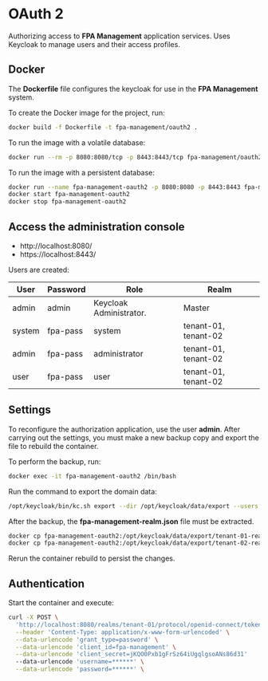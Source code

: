 # OAuth 2

Authorizing access to **FPA Management** application services. 
Uses Keycloak to manage users and their access profiles.

## Docker

The **Dockerfile** file configures the keycloak for use in the 
**FPA Management** system.

To create the Docker image for the project, run:

```bash
docker build -f Dockerfile -t fpa-management/oauth2 .
```

To run the image with a volatile database:

```bash
docker run --rm -p 8080:8080/tcp -p 8443:8443/tcp fpa-management/oauth2
```

To run the image with a persistent database:

```bash
docker run --name fpa-management-oauth2 -p 8080:8080 -p 8443:8443 fpa-management/oauth2
docker start fpa-management-oauth2
docker stop fpa-management-oauth2
```

## Access the administration console

* http://localhost:8080/
* https://localhost:8443/

Users are created:

| User          | Password   | Role                       | Realm                |
| ------------- | ---------- | -------------------------- | -------------------- |
| admin         | admin      | Keycloak Administrator.    | Master               |
| system        | fpa-pass   | system                     | tenant-01, tenant-02 |
| admin         | fpa-pass   | administrator              | tenant-01, tenant-02 |
| user          | fpa-pass   | user                       | tenant-01, tenant-02 |

## Settings

To reconfigure the authorization application, use the user **admin**. 
After carrying out the settings, you must make a new backup copy and 
export the file to rebuild the container.

To perform the backup, run:

```bash
docker exec -it fpa-management-oauth2 /bin/bash
```
Run the command to export the domain data:

```bash
/opt/keycloak/bin/kc.sh export --dir /opt/keycloak/data/export --users realm_file
```

After the backup, the **fpa-management-realm.json** file must be extracted.

```bash
docker cp fpa-management-oauth2:/opt/keycloak/data/export/tenant-01-realm.json .
docker cp fpa-management-oauth2:/opt/keycloak/data/export/tenant-02-realm.json .
```

Rerun the container rebuild to persist the changes.

## Authentication

Start the container and execute:

```bash
curl -X POST \
  'http://localhost:8080/realms/tenant-01/protocol/openid-connect/token' \
  --header 'Content-Type: application/x-www-form-urlencoded' \
  --data-urlencode 'grant_type=password' \
  --data-urlencode 'client_id=fpa-management' \
  --data-urlencode 'client_secret=jKQO0Pxb1gFrSz64iUgqlgsoANs86d31'
  --data-urlencode 'username=******' \
  --data-urlencode 'password=******' \  
```